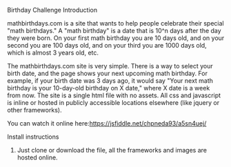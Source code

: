 Birthday Challenge
Introduction

mathbirthdays.com is a site that wants to help people celebrate their special "math birthdays." A "math birthday" is a date that is 10^n days after the day they were born. On your first math birthday you are 10 days old, and on your second you are 100 days old, and on your third you are 1000 days old, which is almost 3 years old, etc. 

The mathbirthdays.com site is very simple. There is a way to select your birth date, and the page shows your next upcoming math birthday. For example, if your birth date was 3 days ago, it would say "Your next math birthday is your 10-day-old birthday on X date," where X date is a week from now. The site is a single html file with no assets. All css and javascript is inline or hosted in publicly accessible locations elsewhere (like jquery or other frameworks).



You can watch it online here:https://jsfiddle.net/chpneda93/a5sn4uej/

Install instructions

1. Just clone or download the file, all the frameworks and images are hosted online.